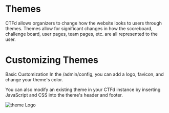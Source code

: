 # Themes

CTFd allows organizers to change how the website looks to users through themes. Themes allow for significant changes in how the scoreboard, challenge board, user pages, team pages, etc. are all represented to the user.

# Customizing Themes
Basic Customization
In the /admin/config, you can add a logo, favicon, and change your theme's color.

You can also modify an existing theme in your CTFd instance by inserting JavaScript and CSS into the theme's header and footer.

![theme Logo](https://docs.ctfd.io/assets/images/theme-configuration-dce15af7d1c40fbbb12716aa240119ab.png)
